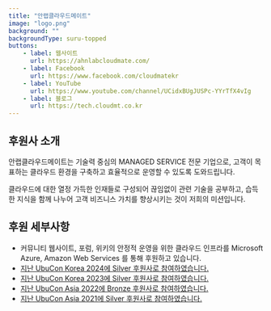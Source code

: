 ```yaml
---
title: "안랩클라우드메이트"
image: "logo.png"
background: ""
backgroundType: suru-topped
buttons:
    - label: 웹사이트
      url: https://ahnlabcloudmate.com/
    - label: Facebook
      url: https://www.facebook.com/cloudmatekr
    - label: YouTube
      url: https://www.youtube.com/channel/UCidxBUgJUSPc-YYrTfX4vIg
    - label: 블로그
      url: https://tech.cloudmt.co.kr
---
```


## 후원사 소개
안랩클라우드메이트는 기술력 중심의 MANAGED SERVICE 전문 기업으로, 고객이 목표하는 클라우드 환경을 구축하고 효율적으로 운영할 수 있도록 도와드립니다.

클라우드에 대한 열정 가득한 인재들로 구성되어 끊임없이 관련 기술을 공부하고, 습득한 지식을 함께 나누어 고객 비즈니스 가치를 향상시키는 것이 저희의 미션입니다.

## 후원 세부사항
- 커뮤니티 웹사이트, 포럼, 위키의 안정적 운영을 위한 클라우드 인프라를 Microsoft Azure, Amazon Web Services 를 통해 후원하고 있습니다.
- [지난 UbuCon Korea 2024에 Silver 후원사로 참여하였습니다.](https://2024.ubuntu-kr.org/ko)
- [지난 UbuCon Korea 2023에 Silver 후원사로 참여하였습니다.](https://2023.ubuntu-kr.org/ko/sponsors/cloudmate)
- [지난 UbuCon Asia 2022에 Bronze 후원사로 참여하였습니다.](https://2022.ubucon.asia/sponsors/cloudmate/)
- [지난 UbuCon Asia 2021에 Silver 후원사로 참여하였습니다.](https://2021.ubucon.asia/sponsors/cloudmate/)